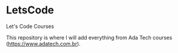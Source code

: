 # LetsCode
Let's Code Courses

This repository is where I will add everything from Ada Tech courses (https://www.adatech.com.br).
